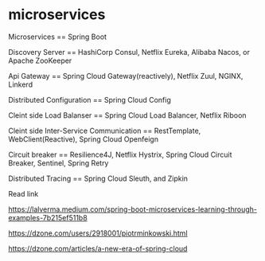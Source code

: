 # microservices


Microservices == Spring Boot

Discovery Server ==  HashiCorp Consul, Netflix Eureka, Alibaba Nacos, or Apache ZooKeeper

Api Gateway == Spring Cloud Gateway(reactively), Netflix Zuul, NGINX, Linkerd

Distributed Configuration ==  Spring Cloud Config

Cleint side Load Balanser == Spring Cloud Load Balancer, Netflix Riboon

Cleint side Inter-Service Communication == RestTemplate, WebClient(Reactive), Spring Cloud Openfeign

Circuit breaker ==  Resilience4J, Netflix Hystrix, Spring Cloud Circuit Breaker, Sentinel, Spring Retry

Distributed Tracing == Spring Cloud Sleuth, and Zipkin





Read link


https://lalverma.medium.com/spring-boot-microservices-learning-through-examples-7b215ef511b8

https://dzone.com/users/2918001/piotrminkowski.html

https://dzone.com/articles/a-new-era-of-spring-cloud


